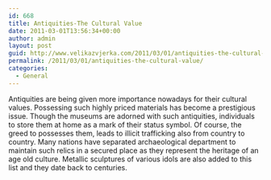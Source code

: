 ```yaml
---
id: 668
title: Antiquities-The Cultural Value
date: 2011-03-01T13:56:34+00:00
author: admin
layout: post
guid: http://www.velikazvjerka.com/2011/03/01/antiquities-the-cultural-value/
permalink: /2011/03/01/antiquities-the-cultural-value/
categories:
  - General
---
```

Antiquities are being given more importance nowadays for their cultural values. Possessing such highly priced materials has become a prestigious issue. Though the museums are adorned with such antiquities, individuals to store them at home as a mark of their status symbol. Of course, the greed to possesses them, leads to illicit trafficking also from country to country. Many nations have separated archaeological department to maintain such relics in a secured place as they represent the heritage of an age old culture. Metallic sculptures of various idols are also added to this list and they date back to centuries.